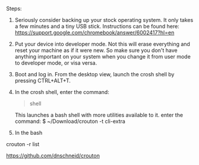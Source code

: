 


Steps:

1. Seriously consider backing up your stock operating system. It only
   takes a few minutes and a tiny USB stick. Instructions can be found here: https://support.google.com/chromebook/answer/6002417?hl=en

2. Put your device into developer mode. Not this will erase everything
   and reset your machine as if it were new. So make sure you don't have
anything important on your system when you change it from user mode to
developer mode, or visa versa. 

3. Boot and log in. From the desktop view, launch the crosh shell by
   pressing CTRL+ALT+T. 

4. In the crosh shell, enter the command:
    > shell

    This launches a bash shell with more utilities available to it.
enter the command:
    $ ~/Download/crouton -t cli-extra

4. In the bash 

crouton -r list


https://github.com/dnschneid/crouton

